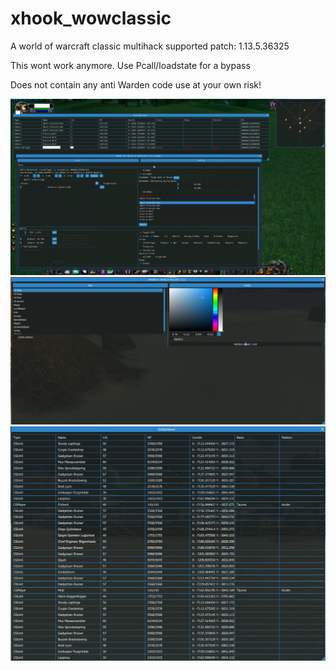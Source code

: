 # xhook_wowclassic
A world of warcraft classic multihack supported patch: 1.13.5.36325

This wont work anymore. Use Pcall/loadstate for a bypass

Does not contain any anti Warden code use at your own risk!

<img src="Image/bg.png">
<img src="Image/bg2.png">
<img src="Image/bg3.png">

